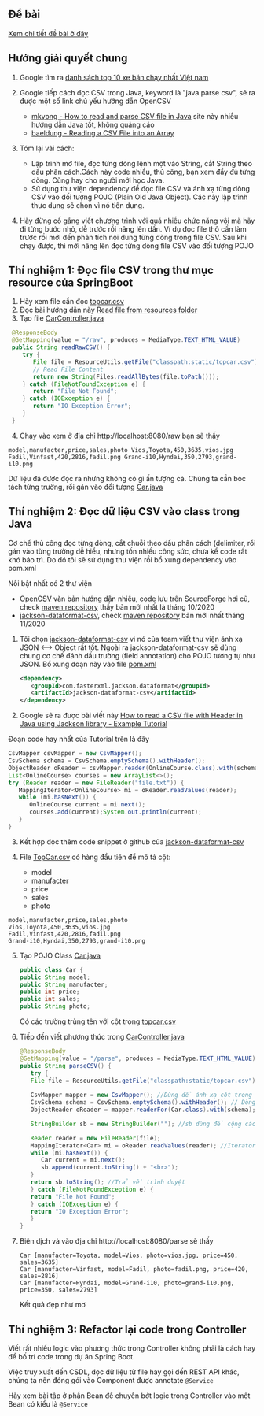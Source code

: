 
## Đề bài
[Xem chi tiết đề bài ở đây](../ReadMe.md)
## Hướng giải quyết chung
1. Google tìm ra [danh sách top 10 xe bán chạy nhất Việt nam](https://giaxeoto.vn/top-15-xe-o-to-ban-chay-nhat-2020-tai-viet-nam-355)

2. Google tiếp cách đọc CSV trong Java, keyword là "java parse csv", sẽ ra được một số link chủ yếu hướng dẫn OpenCSV
   - [mkyong - How to read and parse CSV file in Java](https://mkyong.com/java/how-to-read-and-parse-csv-file-in-java/) site này nhiều hướng dẫn Java tốt, không quảng cáo
   - [baeldung - Reading a CSV File into an Array](https://www.baeldung.com/java-csv-file-array)

3. Tóm lại vài cách:
   - Lập trình mở file, đọc từng dòng lệnh một vào String, cắt String theo dấu phân cách.Cách này code nhiều, thủ công, bạn xem đầy đủ từng dòng. Cũng hay cho người mới học Java.
   - Sử dụng thư viện dependency để đọc file CSV và ánh xạ từng dòng CSV vào đối tượng POJO (Plain Old Java Object). Các này lập trình thực dụng sẽ chọn vì nó tiện dụng.

4. Hãy đừng cố gắng viết chương trình với quá nhiều chức năng vội mà hãy đi từng bước nhỏ, dễ trước rồi nâng lên dần. Ví dụ đọc file thô cần làm trước rồi mới đến phân tích nội dung từng dòng trong file CSV. Sau khi chạy được, thì mới nâng lên đọc từng dòng file CSV vào đối tượng POJO


## Thí nghiệm 1: Đọc file CSV trong thư mục resource của SpringBoot

1. Hãy xem file cần đọc [topcar.csv](target/classes/static/topcar.csv)
2. Đọc bài hướng dẫn này [Read file from resources folder](https://howtodoinjava.com/java/io/read-file-from-resources-folder/)
3. Tạo file [CarController.java](src/main/java/vn/techmaster/topcar/controller/CarController.java)
  ```java
   @ResponseBody
   @GetMapping(value = "/raw", produces = MediaType.TEXT_HTML_VALUE)
   public String readRawCSV() {
      try {
         File file = ResourceUtils.getFile("classpath:static/topcar.csv");
         // Read File Content
         return new String(Files.readAllBytes(file.toPath()));
      } catch (FileNotFoundException e) {
         return "File Not Found";
      } catch (IOException e) {
         return "IO Exception Error";
      }
   }
  ```
4. Chạy vào xem ở địa chỉ http://localhost:8080/raw bạn sẽ thấy
```
model,manufacter,price,sales,photo Vios,Toyota,450,3635,vios.jpg Fadil,Vinfast,420,2816,fadil.png Grand-i10,Hyndai,350,2793,grand-i10.png
```
Dữ liệu đã được đọc ra nhưng không có gì ấn tượng cả. Chúng ta cần bóc tách từng trường, rồi gán vào đối tượng [Car.java](src/main/java/vn/techmaster/topcar/model/Car.java)


## Thí nghiệm 2: Đọc dữ liệu CSV vào class trong Java
Cơ chế thủ công đọc từng dòng, cắt chuỗi theo dấu phân cách (delimiter, rồi gán vào từng trường dễ hiểu, nhưng tốn nhiều công sức, chưa kể code rất khó bảo trì. Do đó tôi sẽ sử dụng thư viện rồi bổ xung dependency vào pom.xml

Nổi bật nhất có 2 thư viện
  - [OpenCSV](http://opencsv.sourceforge.net/) văn bản hướng dẫn nhiều, code lưu trên SourceForge hơi cũ, check [maven repository](https://mvnrepository.com/artifact/com.opencsv/opencsv) thấy bản mới nhất là tháng 10/2020
  - [jackson-dataformat-csv](https://github.com/FasterXML/jackson-dataformats-text/tree/master/csv), check [maven repository](https://mvnrepository.com/artifact/com.fasterxml.jackson.dataformat/jackson-dataformat-csv) bản mới nhất tháng 11/2020

1. Tôi chọn [jackson-dataformat-csv](https://github.com/FasterXML/jackson-dataformats-text/tree/master/csv) vì nó của team viết thư viện ánh xạ JSON <--> Object rất tốt. Ngoài ra jackson-dataformat-csv sẽ dùng chung cơ chế đánh dấu trường (field annotation) cho POJO tương tự như JSON.
Bổ xung đoạn này vào file [pom.xml](pom.xml)
   ```xml
   <dependency>
      <groupId>com.fasterxml.jackson.dataformat</groupId>
      <artifactId>jackson-dataformat-csv</artifactId>
   </dependency>
   ```

2. Google sẽ ra được bài viết này [How to read a CSV file with Header in Java using Jackson library - Example Tutorial](https://www.java67.com/2019/05/how-to-read-csv-file-in-java-using-jackson-library.html)

Đoạn code hay nhất của Tutorial trên là đây
   ```java
   CsvMapper csvMapper = new CsvMapper();
   CsvSchema schema = CsvSchema.emptySchema().withHeader();
   ObjectReader oReader = csvMapper.reader(OnlineCourse.class).with(schema);
   List<OnlineCourse> courses = new ArrayList<>();
   try (Reader reader = new FileReader("file.txt")) { 
      MappingIterator<OnlineCourse> mi = oReader.readValues(reader);
      while (mi.hasNext()) { 
         OnlineCourse current = mi.next();
         courses.add(current);System.out.println(current); 
      }
   }
   ```

3. Kết hợp đọc thêm code snippet ở github của [jackson-dataformat-csv](https://github.com/FasterXML/jackson-dataformats-text/tree/master/csv)

4. File [TopCar.csv](target/classes/static/images/grand-i10.png) có hàng đầu tiên để mô tả cột:
   - model
   - manufacter
   - price
   - sales
   - photo

```csv
model,manufacter,price,sales,photo
Vios,Toyota,450,3635,vios.jpg
Fadil,Vinfast,420,2816,fadil.png
Grand-i10,Hyndai,350,2793,grand-i10.png
```

5. Tạo POJO Class [Car.java](src/main/java/vn/techmaster/topcar/model/Car.java)
   ```java
   public class Car {
   public String model;
   public String manufacter;
   public int price;
   public int sales;
   public String photo;
   ```
   Có các trường trùng tên với cột trong [topcar.csv](src/main/resources/static/topcar.csv)

6. Tiếp đến viết phương thức trong [CarController.java](src/main/java/vn/techmaster/topcar/controller/CarController.java)

   ```java
   @ResponseBody
   @GetMapping(value = "/parse", produces = MediaType.TEXT_HTML_VALUE)
   public String parseCSV() {
      try {
      File file = ResourceUtils.getFile("classpath:static/topcar.csv");
      
      CsvMapper mapper = new CsvMapper(); //Dùng để ánh xạ cột trong CSV với từng trường trong POJO
      CsvSchema schema = CsvSchema.emptySchema().withHeader(); // Dòng đầu tiên sử dụng làm Header
      ObjectReader oReader = mapper.readerFor(Car.class).with(schema); //Cấu hình bộ đọc CSV phù hợp với kiểu Car.class

      StringBuilder sb = new StringBuilder(""); //sb dùng để cộng các chuỗi toString của đối tượng Car

      Reader reader = new FileReader(file);
      MappingIterator<Car> mi = oReader.readValues(reader); //Iterator đọc từng dòng trong file
      while (mi.hasNext()) {
         Car current = mi.next();
         sb.append(current.toString() + "<br>");
      }
      return sb.toString(); //Trả về trình duyệt
      } catch (FileNotFoundException e) {
      return "File Not Found";
      } catch (IOException e) {
      return "IO Exception Error";
      }
   }
   ```
7. Biên dịch và vào địa chỉ http://localhost:8080/parse sẽ thấy
   ```
   Car [manufacter=Toyota, model=Vios, photo=vios.jpg, price=450, sales=3635]
   Car [manufacter=Vinfast, model=Fadil, photo=fadil.png, price=420, sales=2816]
   Car [manufacter=Hyndai, model=Grand-i10, photo=grand-i10.png, price=350, sales=2793]
   ```
   Kết quả đẹp như mơ

## Thí nghiệm 3: Refactor lại code trong Controller
Viết rất nhiều logic vào phương thức trong Controller không phải là cách hay để bố trí code trong dự án Spring Boot.

Việc truy xuất đến CSDL, đọc dữ liệu từ file hay gọi đến REST API khác, chúng ta nên đóng gói vào Component được annotate ```@Service```

Hãy xem bài tập ở phần Bean để chuyển bớt logic trong Controller vào một Bean có kiểu là ```@Service```